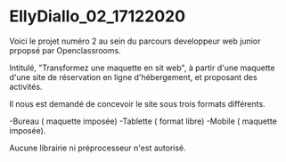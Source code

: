 # EllyDiallo_02_17122020

Voici le projet numéro 2 au sein du parcours developpeur web junior prpopsé par Openclassrooms.

Intitulé, "Transformez une maquette en sit web", à partir d'une maquette d'une site de réservation en ligne d'hébergement, et  proposant des activités.

Il nous est demandé de concevoir le site sous trois formats différents.

  -Bureau ( maquette imposée)
  -Tablette ( format libre)
  -Mobile ( maquette imposée).


Aucune librairie ni préprocesseur n'est autorisé.
